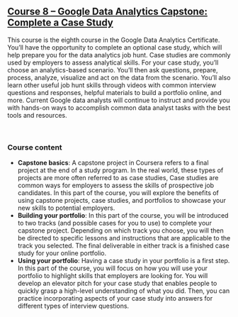## [C​ourse 8 – Google Data Analytics Capstone: Complete a Case Study](https://www.coursera.org/learn/google-data-analytics-capstone?specialization=google-data-analytics)

This course is the eighth course in the Google Data Analytics Certificate. You’ll have the opportunity to complete an optional case study, which will help prepare you for the data analytics job hunt. Case studies are commonly used by employers to assess analytical skills. For your case study, you’ll choose an analytics-based scenario. You’ll then ask questions, prepare, process, analyze, visualize and act on the data from the scenario. You’ll also learn other useful job hunt skills through videos with common interview questions and responses, helpful materials to build a portfolio online, and more. Current Google data analysts will continue to instruct and provide you with hands-on ways to accomplish common data analyst tasks with the best tools and resources.

&nbsp;

### Course content

* **Capstone basics**: A capstone project in Coursera refers to a final project at the end of a study program. In the real world, these types of projects are more often referred to as case studies, Case studies are common ways for employers to assess the skills of prospective job candidates. In this part of the course, you will explore the benefits of using capstone projects, case studies, and portfolios to showcase your new skills to potential employers.  
* **Building your portfolio**: In this part of the course, you will be introduced to two tracks (and possible cases for you to use) to complete your capstone project. Depending on which track you choose, you will then be directed to specific lessons and instructions that are applicable to the track you selected. The final deliverable in either track is a finished case study for your online portfolio.
* **Using your portfolio**: Having a case study in your portfolio is a first step. In this part of the course, you will focus on how you will use your portfolio to highlight skills that employers are looking for. You will develop an elevator pitch for your case study that enables people to quickly grasp a high-level understanding of what you did. Then, you can practice incorporating aspects of your case study into answers for different types of interview questions. 